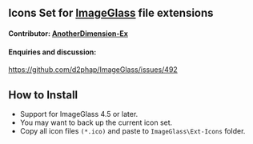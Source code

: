 ## Icons Set for [ImageGlass](https://imageglass.org) file extensions

#### Contributor: [AnotherDimension-Ex](https://github.com/AnotherDimension-Ex)


#### Enquiries and discussion:
https://github.com/d2phap/ImageGlass/issues/492


## How to Install
- Support for ImageGlass 4.5 or later.
- You may want to back up the current icon set.
- Copy all icon files `(*.ico)` and paste to `ImageGlass\Ext-Icons` folder.